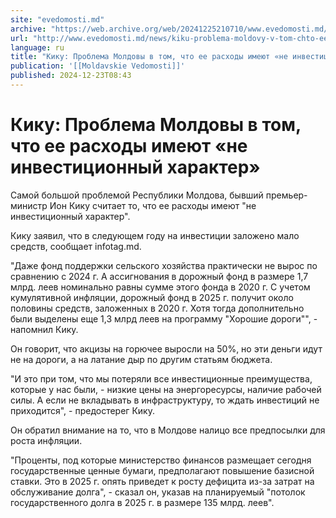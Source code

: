 ```yaml
---
site: "evedomosti.md"
archive: "https://web.archive.org/web/20241225210710/www.evedomosti.md/news/kiku-problema-moldovy-v-tom-chto-ee-rashody-imeyut-ne-invest"
url: "http://www.evedomosti.md/news/kiku-problema-moldovy-v-tom-chto-ee-rashody-imeyut-ne-invest"
language: ru
title: "Кику: Проблема Молдовы в том, что ее расходы имеют «не инвестиционный характер»"
publication: '[[Moldavskie Vedomosti]]'
published: 2024-12-23T08:43
---
```


# Кику: Проблема Молдовы в том, что ее расходы имеют «не инвестиционный характер»

Самой большой проблемой Республики Молдова, бывший премьер-министр Ион Кику считает то, что ее расходы имеют "не инвестиционный характер".

Кику заявил, что в следующем году на инвестиции заложено мало средств, сообщает infotag.md.

"Даже фонд поддержки сельского хозяйства практически не вырос по сравнению с 2024 г. А ассигнования в дорожный фонд в размере 1,7 млрд. леев номинально равны сумме этого фонда в 2020 г. С учетом кумулятивной инфляции, дорожный фонд в 2025 г. получит около половины средств, заложенных в 2020 г. Хотя тогда дополнительно были выделены еще 1,3 млрд леев на программу "Хорошие дороги"", - напомнил Кику.

Он говорит, что акцизы на горючее выросли на 50%, но эти деньги идут не на дороги, а на латание дыр по другим статьям бюджета.

"И это при том, что мы потеряли все инвестиционные преимущества, которые у нас были, - низкие цены на энергоресурсы, наличие рабочей силы. А если не вкладывать в инфраструктуру, то ждать инвестиций не приходится", - предостерег Кику.

Он обратил внимание на то, что в Молдове налицо все предпосылки для роста инфляции.

"Проценты, под которые министерство финансов размещает сегодня государственные ценные бумаги, предполагают повышение базисной ставки. Это в 2025 г. опять приведет к росту дефицита из-за затрат на обслуживание долга", - сказал он, указав на планируемый "потолок государственного долга в 2025 г. в размере 135 млрд. леев".